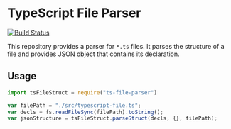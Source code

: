 # TypeScript File Parser

[![Build Status](https://travis-ci.org/AbatapCompany/ts-structure-parser.svg?branch=master)](https://travis-ci.org/AbatapCompany/ts-structure-parser)

This repository provides a parser for `*.ts` files. It parses the structure of a file and provides JSON object that contains its declaration.

## Usage

```js
import tsFileStruct = require("ts-file-parser")

var filePath = "./src/typescript-file.ts";
var decls = fs.readFileSync(filePath).toString();
var jsonStructure = tsFileStruct.parseStruct(decls, {}, filePath);
```
